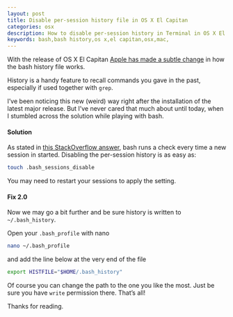 ```yaml
---
layout: post
title: Disable per-session history file in OS X El Capitan
categories: osx
description: How to disable per-session history in Terminal in OS X El Capitan
keywords: bash,bash history,os x,el capitan,osx,mac,
---
```


With the release of OS X El Capitan [Apple has made a subtle change](https://www.reddit.com/r/osx/comments/397uep/changes_to_bash_sessions_and_terminal_in_el/) in how the bash history file works.

History is a handy feature to recall commands you gave in the past, especially if used together with `grep`.

I’ve been noticing this new (weird) way right after the installation of the latest major release. But I’ve never cared that much about until today, when I stumbled across the solution while playing with bash.

#### Solution

As stated in [this StackOverflow answer](http://stackoverflow.com/questions/32418438/how-can-i-disable-bash-sessions-in-os-x-el-capitan), bash runs a check every time a new  session in started. Disabling the per-session history is as easy as:

```sh
touch .bash_sessions_disable
```

You may need to restart your sessions to apply the setting.

#### Fix 2.0

Now we may go a bit further and be sure history is written to `~/.bash_history`.

Open your `.bash_profile` with nano

```sh
nano ~/.bash_profile
```

and add the line below at the very end of the file

```sh
export HISTFILE="$HOME/.bash_history"
```

Of course you can change the path to the one you like the most. Just be sure you have `write` permission there. That’s all!

Thanks for reading.
